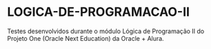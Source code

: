 # LOGICA-DE-PROGRAMACAO-II
Testes desenvolvidos durante o módulo Lógica de Programação II do Projeto One (Oracle Next Education) da Oracle + Alura.
